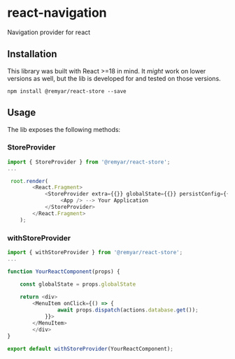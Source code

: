 # react-navigation
Navigation provider for react

## Installation
This library was built with React >=18 in mind. It *might* work on lower versions
as well, but the lib is developed for and tested on those versions.
```
npm install @remyar/react-store --save
```

## Usage
The lib exposes the following methods:

### StoreProvider
```javascript
import { StoreProvider } from '@remyar/react-store';
...

 root.render(
        <React.Fragment>
            <StoreProvider extra={{}} globalState={{}} persistConfig={{}}>
                 <App /> --> Your Application
            </StoreProvider>
        </React.Fragment>
    );
``` 

### withStoreProvider
``` javascript
import { withStoreProvider } from '@remyar/react-store';
...

function YourReactComponent(props) {

    const globalState = props.globalState
    
    return <div>
        <MenuItem onClick={() => {
                await props.dispatch(actions.database.get());
            }}>
        </MenuItem>
        </div>
}

export default withStoreProvider(YourReactComponent);
``` 